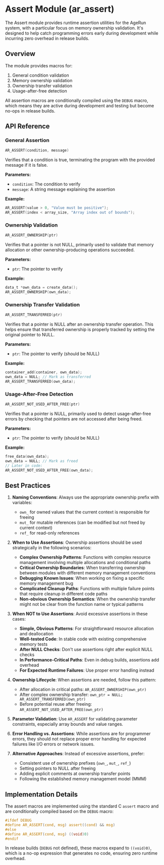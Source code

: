 # Assert Module (ar_assert)

The Assert module provides runtime assertion utilities for the AgeRun system, with a particular focus on memory ownership validation. It's designed to help catch programming errors early during development while incurring zero overhead in release builds.

## Overview

The module provides macros for:

1. General condition validation
2. Memory ownership validation
3. Ownership transfer validation
4. Usage-after-free detection

All assertion macros are conditionally compiled using the `DEBUG` macro, which means they are active during development and testing but become no-ops in release builds.

## API Reference

### General Assertion

```c
AR_ASSERT(condition, message)
```

Verifies that a condition is true, terminating the program with the provided message if it is false.

**Parameters:**
- `condition`: The condition to verify
- `message`: A string message explaining the assertion

**Example:**
```c
AR_ASSERT(value > 0, "Value must be positive");
AR_ASSERT(index < array_size, "Array index out of bounds");
```

### Ownership Validation

```c
AR_ASSERT_OWNERSHIP(ptr)
```

Verifies that a pointer is not NULL, primarily used to validate that memory allocation or other ownership-producing operations succeeded.

**Parameters:**
- `ptr`: The pointer to verify

**Example:**
```c
data_t *own_data = create_data();
AR_ASSERT_OWNERSHIP(own_data);
```

### Ownership Transfer Validation

```c
AR_ASSERT_TRANSFERRED(ptr)
```

Verifies that a pointer is NULL after an ownership transfer operation. This helps ensure that transferred ownership is properly tracked by setting the original pointer to NULL.

**Parameters:**
- `ptr`: The pointer to verify (should be NULL)

**Example:**
```c
container_add(container, own_data);
own_data = NULL; // Mark as transferred
AR_ASSERT_TRANSFERRED(own_data);
```

### Usage-After-Free Detection

```c
AR_ASSERT_NOT_USED_AFTER_FREE(ptr)
```

Verifies that a pointer is NULL, primarily used to detect usage-after-free errors by checking that pointers are not accessed after being freed.

**Parameters:**
- `ptr`: The pointer to verify (should be NULL)

**Example:**
```c
free_data(own_data);
own_data = NULL; // Mark as freed
// Later in code:
AR_ASSERT_NOT_USED_AFTER_FREE(own_data);
```

## Best Practices

1. **Naming Conventions**: Always use the appropriate ownership prefix with variables:
   - `own_` for owned values that the current context is responsible for freeing
   - `mut_` for mutable references (can be modified but not freed by current context)
   - `ref_` for read-only references

2. **When to Use Assertions**: Ownership assertions should be used strategically in the following scenarios:
   - **Complex Ownership Patterns**: Functions with complex resource management involving multiple allocations and conditional paths
   - **Critical Ownership Boundaries**: When transferring ownership between modules with different memory management conventions
   - **Debugging Known Issues**: When working on fixing a specific memory management bug
   - **Complicated Cleanup Paths**: Functions with multiple failure points that require cleanup in different code paths
   - **Non-obvious Ownership Semantics**: When the ownership transfer might not be clear from the function name or typical patterns

3. **When NOT to Use Assertions**: Avoid excessive assertions in these cases:
   - **Simple, Obvious Patterns**: For straightforward resource allocation and deallocation
   - **Well-tested Code**: In stable code with existing comprehensive memory tests
   - **After NULL Checks**: Don't use assertions right after explicit NULL checks
   - **In Performance-Critical Paths**: Even in debug builds, assertions add overhead
   - **For Expected Runtime Failures**: Use proper error handling instead

4. **Ownership Lifecycle**: When assertions are needed, follow this pattern:
   - After allocation in critical paths: `AR_ASSERT_OWNERSHIP(own_ptr)`
   - After complex ownership transfer: `own_ptr = NULL; AR_ASSERT_TRANSFERRED(own_ptr)`
   - Before potential reuse after freeing: `AR_ASSERT_NOT_USED_AFTER_FREE(own_ptr)`

5. **Parameter Validation**: Use `AR_ASSERT` for validating parameter constraints, especially array bounds and value ranges.

6. **Error Handling vs. Assertions**: While assertions are for programmer errors, they should not replace proper error handling for expected failures like I/O errors or network issues.

7. **Alternative Approaches**: Instead of excessive assertions, prefer:
   - Consistent use of ownership prefixes (`own_`, `mut_`, `ref_`)
   - Setting pointers to NULL after freeing
   - Adding explicit comments at ownership transfer points
   - Following the established memory management model (MMM)

## Implementation Details

The assert macros are implemented using the standard C `assert` macro and are conditionally compiled based on the `DEBUG` macro:

```c
#ifdef DEBUG
#define AR_ASSERT(cond, msg) assert((cond) && msg)
#else
#define AR_ASSERT(cond, msg) ((void)0)
#endif
```

In release builds (`DEBUG` not defined), these macros expand to `((void)0)`, which is a no-op expression that generates no code, ensuring zero runtime overhead.